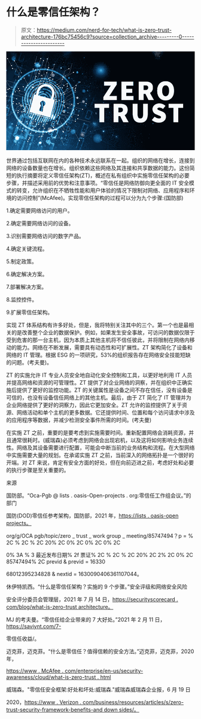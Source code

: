 # 什么是零信任架构？

> 原文：<https://medium.com/nerd-for-tech/what-is-zero-trust-architecture-176bc75456c9?source=collection_archive---------0----------------------->

![](img/1e569b0e6f5c05cf9c4197490b6e7a81.png)

世界通过包括互联网在内的各种技术永远联系在一起。组织的网络在增长，连接到网络的设备数量也在增长。组织依赖这些网络及其连接和共享数据的能力。这份简短的执行摘要将定义零信任架构(ZT)，概述在私有组织中实施零信任架构的必要步骤，并描述采用前的优势和注意事项。“零信任是网络防御向更全面的 IT 安全模式的转变，允许组织在不牺牲性能和用户体验的情况下限制对网络、应用程序和环境的访问控制”(McAfee)。实现零信任架构的过程可以分为九个步骤:(国防部)

1.确定需要网络访问的用户。

2.确定需要网络访问的设备。

3.识别需要网络访问的数字产品。

4.确定关键流程。

5.制定政策。

6.确定解决方案。

7.部署解决方案。

8.监控控件。

9.扩展零信任架构。

实现 ZT 体系结构有许多好处，但是，我将特别关注其中的三个。第一个也是最相关的是改善整个企业的数据保护。例如，如果发生安全事故，可访问的数据仅限于受到危害的那一台主机，因为本质上其他主机将不信任彼此，并将限制在网络内移动的能力。网络在不断发展，需要具有动态性和可扩展性。ZT 架构简化了设备和网络的 IT 管理。根据 ESG 的一项研究，53%的组织报告存在网络安全技能短缺的问题。(考夫曼)。

ZT 的实施允许 IT 专业人员安全地自动化安全控制和工具，以更好地利用 IT 人员并提高网络和资源的可管理性。ZT 提供了对企业网络的洞察，并在组织中正确实施后提供了更好的监控功能。ZT 的关键属性是设备之间不存在信任，没有设备是可信的，也没有设备信任网络上的其他主机。最后，由于 ZT 简化了 IT 管理并为企业网络提供了更好的洞察力，因此它更加安全。ZT 允许的监控提供了关于资源、网络活动和单个主机的更多数据。它还提供时间、位置和每个访问请求中涉及的应用程序等数据，并减少检测安全事件所需的时间。(考夫曼)

在实施 ZT 之前，重要的是要考虑到实施需要时间。重新配置网络会消耗资源，并且通常很耗时。(威瑞森)必须考虑到网络会出现宕机，以及这将如何影响业务连续性。网络及其设备需要进行配置，可能会中断当前的业务结构和流程。在大型网络中实施需要大量的规划。在承诺实施 ZT 之前，当前深入的网络拓扑是一个很好的开端。对 ZT 来说，肯定有安全方面的好处，但在向前迈进之前，考虑好处和必要的执行步骤是至关重要的。

来源

国防部。“Oca-Pgb @ lists . oasis-Open-projects . org:零信任工作组会议。”的部门

国防(DOD)零信任参考架构，国防部，2021 年，[https://lists . oasis-open projects。](https://lists.oasis-openprojects.)

org/g/OCA pgb/topic/zero _ trust _ work group _ meeting/85747494？p = % 2C % 2C % 2C 20% 2C 0% 2C 0% 2C 0% 2C

0% 3A % 3 最近发布日期% 2f 票证% 2C % 2C % 2C 20% 2C 2% 2C 0% 2C 85747494% 2C previd & previd = 16330

68012395234828 & nextid = 1630090406361107044。

休伊特凯西。“什么是零信任架构？实施的 9 个步骤。”安全评级和网络安全风险

安全评分委员会管理层，2021 年 7 月 14 日，[https://securityscorecard . com/blog/what-is-zero-trust architecture。](https://securityscorecard.com/blog/what-is-zero-trustarchitecture.)

MJ 的考夫曼。“零信任给企业带来的 7 大好处。”2021 年 2 月 11 日，https://saviynt.com/7-

零信任收益/。

迈克菲，迈克菲。“什么是零信任？值得信赖的安全方法。”迈克菲，迈克菲，2020 年，

[https://www . McAfee . com/enterprise/en-us/security-awareness/cloud/what-is-zero-trust . html](https://www.mcafee.com/enterprise/en-us/security-awareness/cloud/what-is-zero-trust.html.)

威瑞森。"零信任安全框架:好处和坏处:威瑞森."威瑞森威瑞森企业报，6 月 19 日

2020，[https://www . Verizon . com/business/resources/articles/s/zero-trust-security-framework-benefits-and down sides/。](https://www.verizon.com/business/resources/articles/s/zero-trust-security-framework-benefits-anddownsides/.)